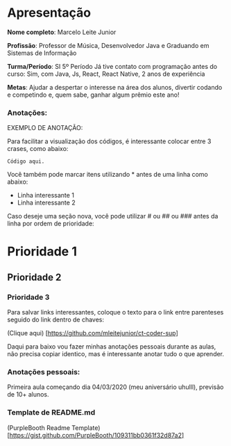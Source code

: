 # Apresentação

<b>Nome completo</b>: Marcelo Leite Junior

<b>Profissão</b>: Professor de Música, Desenvolvedor Java e Graduando em Sistemas de Informação

<b>Turma/Período</b>: SI 5º Período
Já tive contato com programação antes do curso: Sim, com Java, Js, React, React Native, 2 anos de experiência

<b>Metas</b>: Ajudar a despertar o interesse na área dos alunos, divertir codando e competindo e, quem sabe, ganhar algum prêmio este ano!

### Anotações:

EXEMPLO DE ANOTAÇÃO:

Para facilitar a visualização dos códigos, é interessante colocar entre 3 crases, como abaixo:
```
Código aqui.
```

Você também pode marcar itens utilizando * antes de uma linha como abaixo:

* Linha interessante 1
* Linha interessante 2

Caso deseje uma seção nova, você pode utilizar # ou ## ou ### antes da linha por ordem de prioridade:

# Prioridade 1
## Prioridade 2
### Prioridade 3

Para salvar links interessantes, coloque o texto para o link entre parenteses seguido do link dentro de chaves:

(Clique aqui) [https://github.com/mleitejunior/ct-coder-sup]

Daqui para baixo vou fazer minhas anotações pessoais durante as aulas, não precisa copiar identico, mas é interessante anotar tudo o que aprender.

### Anotações pessoais:

Primeira aula começando dia 04/03/2020 (meu aniversário uhulll), previsão de 10+ alunos.

### Template de README.md

(PurpleBooth Readme Template) [https://gist.github.com/PurpleBooth/109311bb0361f32d87a2]
